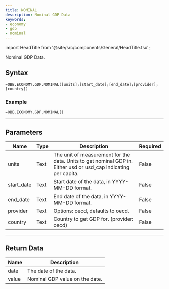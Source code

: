 ```yaml
---
title: NOMINAL
description: Nominal GDP Data
keywords: 
- economy
- gdp
- nominal
---
```


<!-- markdownlint-disable MD033 -->
import HeadTitle from '@site/src/components/General/HeadTitle.tsx';

<HeadTitle title="ECONOMY.GDP.NOMINAL | OpenBB Add-in for Excel Docs" />

Nominal GDP Data.

## Syntax

```excel wordwrap
=OBB.ECONOMY.GDP.NOMINAL([units];[start_date];[end_date];[provider];[country])
```

### Example

```excel wordwrap
=OBB.ECONOMY.GDP.NOMINAL()
```

---

## Parameters

| Name | Type | Description | Required |
| ---- | ---- | ----------- | -------- |
| units | Text | The unit of measurement for the data. Units to get nominal GDP in. Either usd or usd_cap indicating per capita. | False |
| start_date | Text | Start date of the data, in YYYY-MM-DD format. | False |
| end_date | Text | End date of the data, in YYYY-MM-DD format. | False |
| provider | Text | Options: oecd, defaults to oecd. | False |
| country | Text | Country to get GDP for. (provider: oecd) | False |

---

## Return Data

| Name | Description |
| ---- | ----------- |
| date | The date of the data.  |
| value | Nominal GDP value on the date.  |
